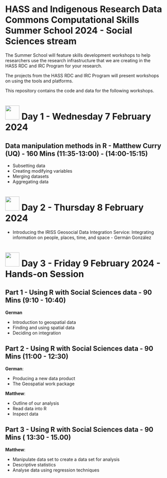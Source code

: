 # HASS and Indigenous Research Data Commons Computational Skills Summer School 2024 - Social Sciences stream

The Summer School will feature skills development workshops to help researchers use the research infrastructure that we are creating in the HASS RDC and IRC Program for your research.

The projects from the HASS RDC and IRC Program will present workshops on using the tools and platforms.

This repository contains the code and data for the following workshops.

# <img src="https://upload.wikimedia.org/wikipedia/commons/thumb/1/1b/R_logo.svg/1448px-R_logo.svg.png?20240131042527" width="45"> Day 1 - Wednesday 7 February 2024

##  Data manipulation methods in R - Matthew Curry (UQ) - 160 Mins (11:35-13:00) - (14:00-15:15)
 - Subsetting data
 - Creating modifying variables
 - Merging datasets
 - Aggregating data


# <img src="https://user-images.githubusercontent.com/106126121/176368502-232bee90-accb-4356-bc79-8fc57ed86604.png" width="45"> Day 2 - Thursday 8 February 2024 
- Introducing the IRISS Geosocial Data Integration Service: Integrating information on people, places, time, and space - Germán González 


# <img src="https://cdn-icons-png.flaticon.com/512/5721/5721257.png" width="45"> Day 3 - Friday 9 February 2024 - Hands-on Session

## Part 1 - Using R with Social Sciences data - 90 Mins (9:10 - 10:40) 
**German**
- Introduction to geospatial data
- Finding and using spatial data
- Deciding on integration
  
## Part 2 - Using R with Social Sciences data - 90 Mins (11:00 - 12:30) 
**German**: 
- Producing a new data product
- The Geospatial work package
  
**Matthew**: 
- Outline of our analysis
- Read data into R
- Inspect data

## Part 3 - Using R with Social Sciences data - 90 Mins ( 13:30 - 15.00) 
**Matthew**: 
- Manipulate data set to create a data set for analysis
- Descriptive statistics
- Analyse data using regression techniques



